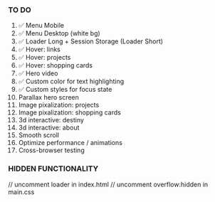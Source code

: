 ### TO DO

1. ✅ Menu Mobile
2. ✅ Menu Desktop (white bg)
3. ✅ Loader Long + Session Storage (Loader Short)
4. ✅ Hover: links
5. ✅ Hover: projects
6. ✅ Hover: shopping cards
7. ✅ Hero video
8. ✅ Custom color for text highlighting
9. ✅ Custom styles for focus state
10. Parallax hero screen
11. Image pixalization: projects
12. Image pixalization: shopping cards
13. 3d interactive: destiny
14. 3d interactive: about
15. Smooth scroll
16. Optimize performance / animations
17. Cross-browser testing

### HIDDEN FUNCTIONALITY

// uncomment loader in index.html
// uncomment overflow:hidden in main.css
